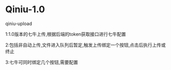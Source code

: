 # Qiniu-1.0

qiniu-upload

1:1.0版本的七牛上传,根据后端的token获取接口进行七牛配置

2:包括非自动上传,文件进入队列后暂定,触发上传绑定一个按钮,点击后执行上传或终止

3:七牛可同时绑定几个按钮,需要配置
